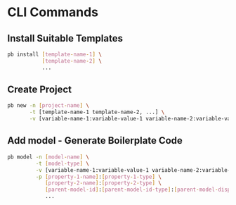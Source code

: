 # CLI Commands 

## Install Suitable Templates

```bash
pb install [template-name-1] \
           [template-name-2] \
           ...
```

## Create Project

```bash
pb new -n [project-name] \
       -t [template-name-1 template-name-2, ...] \
       -v [variable-name-1:variable-value-1 variable-name-2:variable-value-2 ...]
```

## Add model - Generate Boilerplate Code

```bash
pb model -n [model-name] \
         -t [model-type] \
         -v [variable-name-1:variable-value-1 variable-name-2:variable-value-2 ...] \
         -p [property-1-name]:[property-1-type] \
            [property-2-name]:[property-2-type] \
            [parent-model-id]:[parent-model-id-type]:[parent-model-display-property] \
            ... 
```